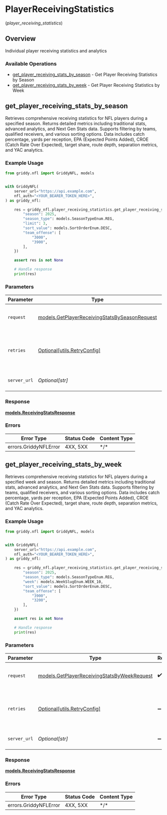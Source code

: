 # PlayerReceivingStatistics
(*player_receiving_statistics*)

## Overview

Individual player receiving statistics and analytics

### Available Operations

* [get_player_receiving_stats_by_season](#get_player_receiving_stats_by_season) - Get Player Receiving Statistics by Season
* [get_player_receiving_stats_by_week](#get_player_receiving_stats_by_week) - Get Player Receiving Statistics by Week

## get_player_receiving_stats_by_season

Retrieves comprehensive receiving statistics for NFL players during a specified season.
Returns detailed metrics including traditional stats, advanced analytics, and Next Gen Stats
data. Supports filtering by teams, qualified receivers, and various sorting options.
Data includes catch percentage, yards per reception, EPA (Expected Points Added), CROE
(Catch Rate Over Expected), target share, route depth, separation metrics, and YAC analytics.


### Example Usage

<!-- UsageSnippet language="python" operationID="getPlayerReceivingStatsBySeason" method="get" path="/api/secured/stats/players-offense/receiving/season" -->
```python
from griddy.nfl import GriddyNFL, models


with GriddyNFL(
    server_url="https://api.example.com",
    nfl_auth="<YOUR_BEARER_TOKEN_HERE>",
) as griddy_nfl:

    res = griddy_nfl.player_receiving_statistics.get_player_receiving_stats_by_season(request={
        "season": 2025,
        "season_type": models.SeasonTypeEnum.REG,
        "limit": 3,
        "sort_value": models.SortOrderEnum.DESC,
        "team_offense": [
            "3000",
            "3900",
        ],
    })

    assert res is not None

    # Handle response
    print(res)

```

### Parameters

| Parameter                                                                                               | Type                                                                                                    | Required                                                                                                | Description                                                                                             |
| ------------------------------------------------------------------------------------------------------- | ------------------------------------------------------------------------------------------------------- | ------------------------------------------------------------------------------------------------------- | ------------------------------------------------------------------------------------------------------- |
| `request`                                                                                               | [models.GetPlayerReceivingStatsBySeasonRequest](../../models/getplayerreceivingstatsbyseasonrequest.md) | :heavy_check_mark:                                                                                      | The request object to use for the request.                                                              |
| `retries`                                                                                               | [Optional[utils.RetryConfig]](../../models/utils/retryconfig.md)                                        | :heavy_minus_sign:                                                                                      | Configuration to override the default retry behavior of the client.                                     |
| `server_url`                                                                                            | *Optional[str]*                                                                                         | :heavy_minus_sign:                                                                                      | An optional server URL to use.                                                                          |

### Response

**[models.ReceivingStatsResponse](../../models/receivingstatsresponse.md)**

### Errors

| Error Type            | Status Code           | Content Type          |
| --------------------- | --------------------- | --------------------- |
| errors.GriddyNFLError | 4XX, 5XX              | \*/\*                 |

## get_player_receiving_stats_by_week

Retrieves comprehensive receiving statistics for NFL players during a specified week and season.
Returns detailed metrics including traditional stats, advanced analytics, and Next Gen Stats
data. Supports filtering by teams, qualified receivers, and various sorting options.
Data includes catch percentage, yards per reception, EPA (Expected Points Added), CROE
(Catch Rate Over Expected), target share, route depth, separation metrics, and YAC analytics.


### Example Usage

<!-- UsageSnippet language="python" operationID="getPlayerReceivingStatsByWeek" method="get" path="/api/secured/stats/players-offense/receiving/week" -->
```python
from griddy.nfl import GriddyNFL, models


with GriddyNFL(
    server_url="https://api.example.com",
    nfl_auth="<YOUR_BEARER_TOKEN_HERE>",
) as griddy_nfl:

    res = griddy_nfl.player_receiving_statistics.get_player_receiving_stats_by_week(request={
        "season": 2025,
        "season_type": models.SeasonTypeEnum.REG,
        "week": models.WeekSlugEnum.WEEK_10,
        "sort_value": models.SortOrderEnum.DESC,
        "team_offense": [
            "3900",
            "3200",
        ],
    })

    assert res is not None

    # Handle response
    print(res)

```

### Parameters

| Parameter                                                                                           | Type                                                                                                | Required                                                                                            | Description                                                                                         |
| --------------------------------------------------------------------------------------------------- | --------------------------------------------------------------------------------------------------- | --------------------------------------------------------------------------------------------------- | --------------------------------------------------------------------------------------------------- |
| `request`                                                                                           | [models.GetPlayerReceivingStatsByWeekRequest](../../models/getplayerreceivingstatsbyweekrequest.md) | :heavy_check_mark:                                                                                  | The request object to use for the request.                                                          |
| `retries`                                                                                           | [Optional[utils.RetryConfig]](../../models/utils/retryconfig.md)                                    | :heavy_minus_sign:                                                                                  | Configuration to override the default retry behavior of the client.                                 |
| `server_url`                                                                                        | *Optional[str]*                                                                                     | :heavy_minus_sign:                                                                                  | An optional server URL to use.                                                                      |

### Response

**[models.ReceivingStatsResponse](../../models/receivingstatsresponse.md)**

### Errors

| Error Type            | Status Code           | Content Type          |
| --------------------- | --------------------- | --------------------- |
| errors.GriddyNFLError | 4XX, 5XX              | \*/\*                 |